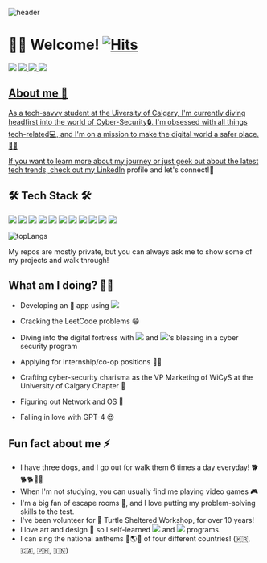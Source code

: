 ![header](https://capsule-render.vercel.app/api?type=waving&color=gradient&height=250&section=header&text=Hello!%20I'm%20Dayee!&fontSize=80)


# 👩‍💻 Welcome!               [![Hits](https://hits.seeyoufarm.com/api/count/incr/badge.svg?url=https%3A%2F%2Fgithub.com%2Fdayee0318&count_bg=%2376B8D4&title_bg=%23555555&icon=&icon_color=%23E7E7E7&title=hits&edge_flat=true)](https://hits.seeyoufarm.com)




<img src="https://img.shields.io/badge/dy0318m@gmail.com-EA4335?style=for-the-badge&logo=Gmail&logoColor=fff"/> <a href="https://www.notion.so/Dayee-Lee-7ba4e2cffadf4382ad2bf45e8943e9ff" target="_blank"><img src="https://img.shields.io/badge/BLOG-000000?style=for-the-badge&logo=Notion&logoColor=fff"/> <a href="https://www.linkedin.com/in/dayee-lee/" target="_blank"><img src="https://img.shields.io/badge/LinkedIn-0A66C2?style=for-the-badge&logo=LinkedIn&logoColor=fff"/> <a href="https://devpost.com/dy0318m?ref_content=user-portfolio&ref_feature=portfolio&ref_medium=global-nav" target="_blank"><img src="https://img.shields.io/badge/Devpost-003E54?style=for-the-badge&logo=Devpost&logoColor=fff"/>


## About me 💃


As a tech-savvy student at the Uiversity of Calgary, I'm currently diving headfirst into the world of Cyber-Security🔒. I'm obsessed with all things tech-related💻, and I'm on a mission to make the digital world a safer place. 🦸‍♀️

If you want to learn more about my journey or just geek out about the latest tech trends, check out my [LinkedIn](https://www.linkedin.com/in/dayee-lee/) profile and let's connect!🤝



## 🛠 Tech Stack 🛠

<img src="https://img.shields.io/badge/Python-3776AB?style=for-the-badge&logo=Python&logoColor=fff"> <img src="https://img.shields.io/badge/JAVA-007396?style=for-the-badge&logo=java&logoColor=white"> <img src="https://img.shields.io/badge/C-A8B9CC?style=for-the-badge&logo=C&logoColor=white"> <img src="https://img.shields.io/badge/C++-00599C?style=for-the-badge&logo=C%2B%2B&logoColor=white"> <img src="https://img.shields.io/badge/C Sharp-239120?style=for-the-badge&logo=C Sharp&logoColor=white"> <img src="https://img.shields.io/badge/Unity-FFFFFF?style=for-the-badge&logo=Unity&logoColor=000"> <img src="https://img.shields.io/badge/Kotlin-7F52FF?style=for-the-badge&logo=vue.js&logoColor=white"> <img src="https://img.shields.io/badge/html-E34F26?style=for-the-badge&logo=html5&logoColor=white"> <img src="https://img.shields.io/badge/css-1572B6?style=for-the-badge&logo=css3&logoColor=white"> <img src="https://img.shields.io/badge/javascript-F7DF1E?style=for-the-badge&logo=javascript&logoColor=black"> <img src="https://img.shields.io/badge/github-181717?style=for-the-badge&logo=github&logoColor=white">




![topLangs](https://github-readme-stats-ochre-zeta.vercel.app/api/top-langs/?username=dayee0318&hide_title=true&layout=compact&card_width=400&langs_count=8&exclude_repo=SENG300-Iteration3&hide=HLSL,ShaderLab,HTML,TeX)

My repos are mostly private, but you can always ask me to show some of my projects and walk through!


## What am I doing? 🏃‍♀️


- Developing an 📱 app using <img src="https://img.shields.io/badge/Kotlin-7F52FF?style=flat&logo=Kotlin&logoColor=fff"/>

- Cracking the LeetCode problems 😁

- Diving into the digital fortress with <img src="https://img.shields.io/badge/Microsoft-5E5E5E?style=flat&logo=Microsoft&logoColor=fff"/> and <img src="https://img.shields.io/badge/ICTC-5E5E5E?style=flat&logo=ICTC&logoColor=fff"/>'s blessing in a cyber security program

- Applying for internship/co-op positions 👩‍💻

- Crafting cyber-security charisma as the VP Marketing of WiCyS at the University of Calgary Chapter 👸

- Figuring out Network and OS 🤔

- Falling in love with GPT-4 😍


## Fun fact about me ⚡

- I have three dogs, and I go out for walk them 6 times a day everyday! 🐕🐕🐕🚶‍♀️
- When I'm not studying, you can usually find me playing video games 🎮
- I'm a big fan of escape rooms 🔐, and I love putting my problem-solving skills to the test.
- I've been volunteer for 🐢 Turtle Sheltered Workshop, for over 10 years!
- I love art and design 🎨 so I self-learned <img src="https://img.shields.io/badge/Photoshop-31A8FF?style=flat&logo=Adobe Photoshop&logoColor=fff"/> and <img src="https://img.shields.io/badge/Illustrator-FF9A00?style=flat&logo=Adobe Illustrator&logoColor=fff"/> programs.
- I can sing the national anthems 🎤🌎🎵 of four different countries! (🇰🇷, 🇨🇦, 🇵🇭, 🇮🇳)

<!--
**dayee0318/dayee0318** is a ✨ _special_ ✨ repository because its `README.md` (this file) appears on your GitHub profile.

Here are some ideas to get you started:

- 🔭 I’m currently working on ...
- 🌱 I’m currently learning ...
- 👯 I’m looking to collaborate on ...
- 🤔 I’m looking for help with ...
- 💬 Ask me about ...
- 📫 How to reach me: ...
- 😄 Pronouns: ...
- ⚡ Fun fact: ...
-->
